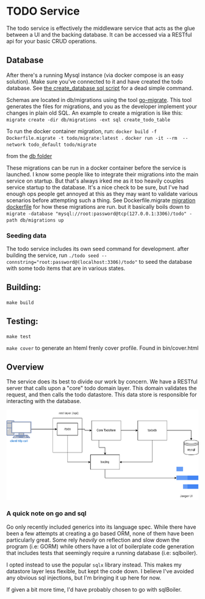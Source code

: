 # TODO Service

The todo service is effectively the middleware service that acts as the glue between a UI and the backing database. It can be accessed via
a RESTful api for your basic CRUD operations.

## Database
After there's a running Mysql instance (via docker compose is an easy solution). Make sure you've connected to it and have created the todo database. See [the create_database sql script](_infra/db/create_database.sql) for a dead simple command. 

Schemas are located in db/migrations using the tool [go-migrate](https://github.com/golang-migrate/migrate). This tool generates the files for migrations,
and you as the developer implement your changes in plain old SQL. An example to create a migration is like this:
` migrate create -dir db/migrations -ext sql create_todo_table  `

To run the docker container migration, run:
`docker build -f Dockerfile.migrate -t todo/migrate:latest .`
`docker run -it --rm  --network todo_default todo/migrate`

from the [db folder](_infra/db)

These migrations can be run in a docker container before the service is launched. I know some people like to integrate their migrations into the
main service on startup. But that's always irked me as it too heavily couples service startup to the database. It's a nice check to be sure,
but I've had enough ops people get annoyed at this as they may want to validate various scenarios before attempting such a thing.
See Dockerfile.migrate [migration dockerfile](_infra/db/Dockerfile.migrate) for how these migrations are run. but it basically boils down to
`migrate -database "mysql://root:password@tcp(127.0.0.1:3306)/todo" -path db/migrations up`

### Seeding data
The todo service includes its own seed command for development.
after building the service, run `./todo seed --connstring="root:password@(localhost:3306)/todo"` to seed the database with some todo items that are in various states.

## Building:
`make build`

## Testing:
`make test`

`make cover` to generate an hteml frenly cover profile. Found in bin/cover.html


## Overview
The service does its best to divide our work by concern. We have a RESTful server that calls upon a "core" todo domain layer. This domain validates the request, and then calls the todo datastore. This data store is responsible for interacting with the database.

![todo service high level overview](../../diagrams/todo-plooto-todo-service.drawio.png)


### A quick note on go and sql
Go only recently included generics into its language spec. While there have been a few attempts at creating a go based ORM, none of them have been particularly great. Some rely _heavily_ on reflection and slow down the program (i.e: GORM) while others have a lot of boilerplate code generation that includes tests that seemingly require a running database (i.e: sqlboiler). 

I opted instead to use the popular `sqlx` library instead. This makes my datastore layer less flexible, but kept the code down. I believe I've avoided any obvious sql injections, but I'm bringing it up here for now.

If given a bit more time, I'd have probably chosen to go with sqlBoiler.